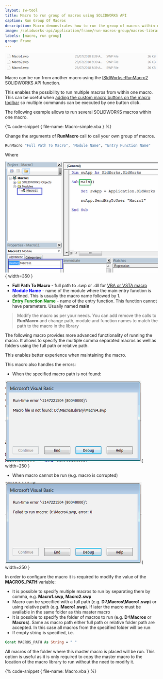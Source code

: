 ```yaml
---
layout: sw-tool
title: Macro to run group of macros using SOLIDWORKS API
caption: Run Group Of Macros
description: Macro demonstrates how to run the group of macros within one macro using SOLIDWORKS API
image: /solidworks-api/application/frame/run-macros-group/macros-library.png
labels: [macro, run group]
group: Frame
---
```

![Library of macros in the Windows folder](macros-library.png)

Macro can be run from another macro using the [ISldWorks::RunMacro2](http://help.solidworks.com/2010/english/api/sldworksapi/solidworks.interop.sldworks~solidworks.interop.sldworks.isldworks~runmacro2.html) SOLIDWORKS API function.

This enables the possibility to run multiple macros from within one macro. This can be useful when [adding the custom macro buttons on the macro toolbar](/solidworks-api/getting-started/macros/macro-buttons/) so multiple commands can be executed by one button click.

The following example allows to run several SOLIDWORKS macros within one macro.

{% code-snippet { file-name: Macro-simple.vba } %}

Change the arguments of **RunMacro** call to call your own group of macros.

~~~ vb
RunMacro "Full Path To Macro", "Module Name", "Entry Function Name"
~~~

Where

![Macro entry point](macro-entry-point.png){ width=350 }

* **Full Path To Macro** - full path to .swp or .dll for [VBA or VSTA macro](/solidworks-api/getting-started/macros/types)
* <span style="color:blue">**Module Name**</span> - name of the module where the main entry function is defined. This is usually the macro name followed by 1.
* <span style="color:green">**Entry Function Name**</span> - name of the entry function. This function cannot have parameters. Usually named **main**

> Modify the macro as per your needs. You can add remove the calls to **RunMacro** and change path, module and function names to match the path to the macro in the library

The following macro provides more advanced functionality of running the macro. It allows to specify the multiple comma separated macros as well as folders using the full path or relative path.

This enables better experience when maintaining the macro.

This macro also handles the errors:

* When the specified macro path is not found:

![Macro not found error](macro-not-found-error.png){ width=250 }

* When macro cannot be run (e.g. macro is corrupted)

![Failed to run macro error](failed-to-run-macro-error.png){ width=250 }

In order to configure the macro it is required to modify the value of the **MACROS_PATH** variable:

* It is possible to specify multiple macros to run by separating them by comma, e.g. **Macro1.swp, Macro2.swp**
* Macro can be specified with a full path (e.g. **D:\Macros\Macro1.swp**) or using relative path (e.g. **Macro1.swp**). If later the macro must be available in the same folder as this master macro
* It is possible to specify the folder of macros to run (e.g. **D:\Macros** or **Macros**). Same as macro path either full path or relative folder path are accepted. In this case all macros from the specified folder will be run
* If empty string is specified, i.e. 

~~~ vb
Const MACROS_PATH As String = " "
~~~

All macros of the folder where this master macro is placed will be run. This option is useful as it is only required to copy the master macro to the location of the macro library to run without the need to modify it.

{% code-snippet { file-name: Macro.vba } %}
